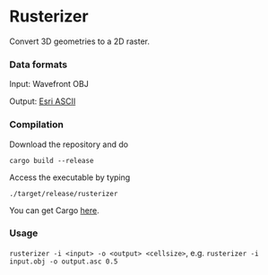 # Rusterizer

Convert 3D geometries to a 2D raster.

### Data formats
Input: Wavefront OBJ

Output: [Esri ASCII](https://en.wikipedia.org/wiki/Esri_grid)

### Compilation
Download the repository and do

```
cargo build --release
```

Access the executable by typing

```
./target/release/rusterizer
```

You can get Cargo [here](https://www.rust-lang.org/tools/install).

### Usage
```rusterizer -i <input> -o <output> <cellsize>```, e.g. ```rusterizer -i input.obj -o output.asc 0.5```


